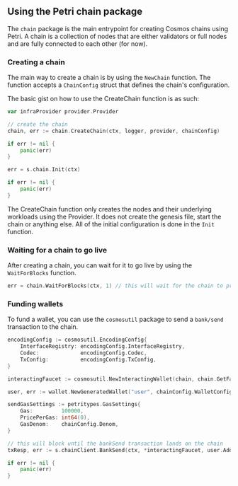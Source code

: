 ## Using the Petri chain package

The `chain` package is the main entrypoint for creating Cosmos chains using Petri.
A chain is a collection of nodes that are either validators or full nodes and are fully connected to each other (for now).

### Creating a chain

The main way to create a chain is by using the `NewChain` function. 
The function accepts a `ChainConfig` struct that defines the chain's configuration.

The basic gist on how to use the CreateChain function is as such:
```go
var infraProvider provider.Provider

// create the chain
chain, err := chain.CreateChain(ctx, logger, provider, chainConfig)

if err != nil {
    panic(err)
}

err = s.chain.Init(ctx)

if err != nil {
    panic(err)
}
```

The CreateChain function only creates the nodes and their underlying workloads using the Provider. It does not
create the genesis file, start the chain or anything else. All of the initial configuration is done in the `Init` function.

### Waiting for a chain to go live

After creating a chain, you can wait for it to go live by using the `WaitForBlocks` function.

```go
err = chain.WaitForBlocks(ctx, 1) // this will wait for the chain to produce 1 block
```

### Funding wallets

To fund a wallet, you can use the `cosmosutil` package to send a `bank/send` transaction to the chain.

```go
encodingConfig := cosmosutil.EncodingConfig{
    InterfaceRegistry: encodingConfig.InterfaceRegistry,
    Codec:             encodingConfig.Codec,
    TxConfig:          encodingConfig.TxConfig,
}

interactingFaucet := cosmosutil.NewInteractingWallet(chain, chain.GetFaucetWallet(), encodingConfig)

user, err := wallet.NewGeneratedWallet("user", chainConfig.WalletConfig)

sendGasSettings := petritypes.GasSettings{
    Gas:         100000,
    PricePerGas: int64(0),
    GasDenom:    chainConfig.Denom,
}

// this will block until the bankSend transaction lands on the chain
txResp, err := s.chainClient.BankSend(ctx, *interactingFaucet, user.Address(), sdk.NewCoins(sdk.NewCoin(chain.GetConfig().Denom, sdkmath.NewInt(1000000000))), sendGasSettings, true)

if err != nil {
    panic(err)
}
```
